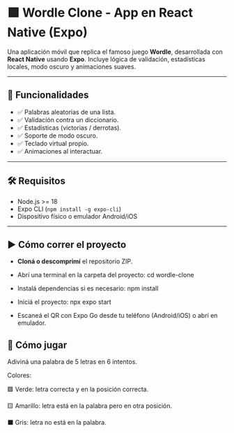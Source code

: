 # 🟩 Wordle Clone - App en React Native (Expo)

Una aplicación móvil que replica el famoso juego **Wordle**, desarrollada con **React Native** usando **Expo**. Incluye lógica de validación, estadísticas locales, modo oscuro y animaciones suaves.

---

## 🚀 Funcionalidades

- ✅ Palabras aleatorias de una lista.
- ✅ Validación contra un diccionario.
- ✅ Estadísticas (victorias / derrotas).
- ✅ Soporte de modo oscuro.
- ✅ Teclado virtual propio.
- ✅ Animaciones al interactuar.

---

## 🛠️ Requisitos

- Node.js >= 18
- Expo CLI (`npm install -g expo-cli`)
- Dispositivo físico o emulador Android/iOS

---

## ▶️ Cómo correr el proyecto

- **Cloná o descomprimí** el repositorio ZIP.

- Abrí una terminal en la carpeta del proyecto:
cd wordle-clone

- Instalá dependencias si es necesario:
npm install

- Iniciá el proyecto:
npx expo start

- Escaneá el QR con Expo Go desde tu teléfono (Android/iOS) o abrí en emulador.

## 🧠 Cómo jugar
Adiviná una palabra de 5 letras en 6 intentos.

Colores:

🟩 Verde: letra correcta y en la posición correcta.

🟨 Amarillo: letra está en la palabra pero en otra posición.

⬛ Gris: letra no está en la palabra.

